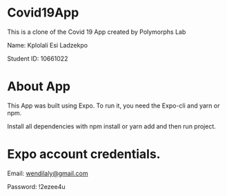 # Covid19App
This is a clone of the Covid 19 App created by Polymorphs Lab

Name: Kplolali Esi Ladzekpo

Student ID: 10661022

# About App
This App was built using Expo. To run it, you need the Expo-cli and yarn or npm.

Install all dependencies with npm install or yarn add and then run project.

# Expo account credentials.
Email: wendilaly@gmail.com

Password: !2ezee4u
